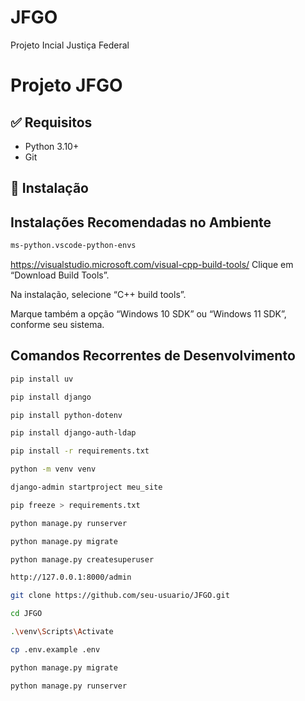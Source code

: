# JFGO
Projeto Incial Justiça Federal
# Projeto JFGO

## ✅ Requisitos
- Python 3.10+
- Git

## 🚀 Instalação

## Instalações Recomendadas no Ambiente 
``` bash
ms-python.vscode-python-envs
```
https://visualstudio.microsoft.com/visual-cpp-build-tools/
Clique em “Download Build Tools”.

Na instalação, selecione “C++ build tools”.

Marque também a opção “Windows 10 SDK” ou “Windows 11 SDK”, conforme seu sistema.

## Comandos Recorrentes de Desenvolvimento 
```bash
pip install uv
```
```bash
pip install django
```
```bash
pip install python-dotenv
```
```bash
pip install django-auth-ldap
```
```bash
pip install -r requirements.txt
```
```bash
python -m venv venv
```
```bash
django-admin startproject meu_site
```
```bash
pip freeze > requirements.txt
```
```bash
python manage.py runserver
```
```bash
python manage.py migrate
```
```bash
python manage.py createsuperuser
```
```bash
http://127.0.0.1:8000/admin
```

```bash
git clone https://github.com/seu-usuario/JFGO.git
```
```bash
cd JFGO
```

```bash
.\venv\Scripts\Activate
```

```bash
cp .env.example .env
```
```bash
python manage.py migrate
```
```bash
python manage.py runserver
```